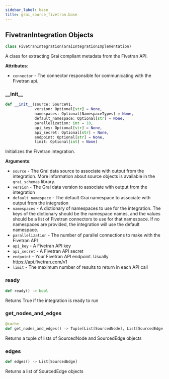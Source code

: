 ```yaml
---
sidebar_label: base
title: grai_source_fivetran.base
---
```


## FivetranIntegration Objects

```python
class FivetranIntegration(GraiIntegrationImplementation)
```

A class for extracting Grai compliant metadata from the Fivetran API.

**Attributes**:

- `connector` - The connector responsible for communicating with the Fivetran api.

### \_\_init\_\_

```python
def __init__(source: SourceV1,
             version: Optional[str] = None,
             namespaces: Optional[NamespaceTypes] = None,
             default_namespace: Optional[str] = None,
             parallelization: int = 10,
             api_key: Optional[str] = None,
             api_secret: Optional[str] = None,
             endpoint: Optional[str] = None,
             limit: Optional[int] = None)
```

Initializes the Fivetran integration.

**Arguments**:

- `source` - The Grai data source to associate with output from the integration. More information about source objects is available in the `grai_schemas` library.
- `version` - The Grai data version to associate with output from the integration
- `default_namespace` - The default Grai namespace to associate with output from the integration
- `namespaces` - A dictionary of namespaces to use for the integration. The keys of the dictionary should be the namespace names, and the values should be a list of Fivetran connectors to use for that namespace. If no namespaces are provided, the integration will use the default namespace.
- `parallelization` - The number of parallel connections to make with the Fivetran API
- `api_key` - A Fivetran API key
- `api_secret` - A Fivetran API secret
- `endpoint` - Your Fivetran API endpoint. Usually https://api.fivetran.com/v1
- `limit` - The maximum number of results to return in each API call

### ready

```python
def ready() -> bool
```

Returns True if the integration is ready to run

### get\_nodes\_and\_edges

```python
@cache
def get_nodes_and_edges() -> Tuple[List[SourcedNode], List[SourcedEdge]]
```

Returns a tuple of lists of SourcedNode and SourcedEdge objects

### edges

```python
def edges() -> List[SourcedEdge]
```

Returns a list of SourcedEdge objects
